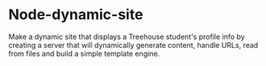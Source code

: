 # Node-dynamic-site
Make a dynamic site that displays a Treehouse student's profile info by creating a server that will dynamically generate content, handle URLs, read from files and build a simple template engine.
